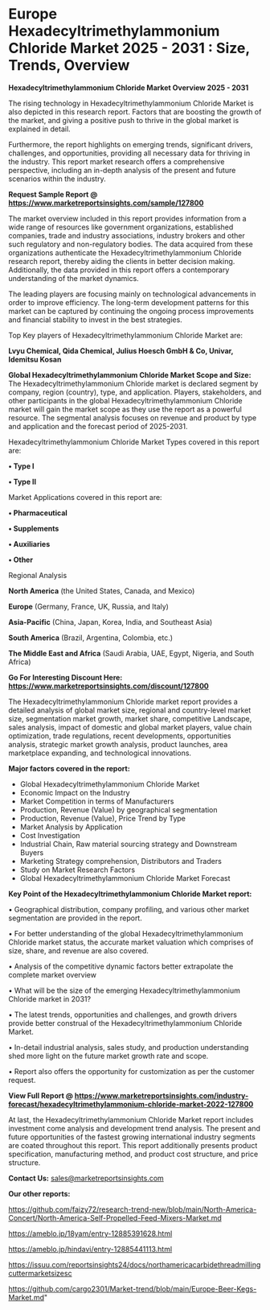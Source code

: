  # Europe Hexadecyltrimethylammonium Chloride Market 2025 - 2031 : Size, Trends, Overview

<Strong> Hexadecyltrimethylammonium Chloride Market Overview 2025 - 2031</strong>

The rising technology in Hexadecyltrimethylammonium Chloride Market is also depicted in this research report. Factors that are boosting the growth of the market, and giving a positive push to thrive in the global market is explained in detail.

Furthermore, the report highlights on emerging trends, significant drivers, challenges, and opportunities, providing all necessary data for thriving in the industry. This report market research offers a comprehensive perspective, including an in-depth analysis of the present and future scenarios within the industry.

<strong>Request Sample Report @ <a href=https://www.marketreportsinsights.com/sample/127800>https://www.marketreportsinsights.com/sample/127800</a></strong>

The market overview included in this report provides information from a wide range of resources like government organizations, established companies, trade and industry associations, industry brokers and other such regulatory and non-regulatory bodies. The data acquired from these organizations authenticate the Hexadecyltrimethylammonium Chloride research report, thereby aiding the clients in better decision making. Additionally, the data provided in this report offers a contemporary understanding of the market dynamics.

The leading players are focusing mainly on technological advancements in order to improve efficiency. The long-term development patterns for this market can be captured by continuing the ongoing process improvements and financial stability to invest in the best strategies.

Top Key players of Hexadecyltrimethylammonium Chloride Market are:

<strong>Lvyu Chemical, Qida Chemical, Julius Hoesch GmbH & Co, Univar, Idemitsu Kosan</strong>

<strong><b>Global Hexadecyltrimethylammonium Chloride Market Scope and Size:</b></strong>
The Hexadecyltrimethylammonium Chloride market is declared segment by company, region (country), type, and application. Players, stakeholders, and other participants in the global Hexadecyltrimethylammonium Chloride market will gain the market scope as they use the report as a powerful resource. The segmental analysis focuses on revenue and product by type and application and the forecast period of 2025-2031.

Hexadecyltrimethylammonium Chloride Market Types covered in this report are:

<strong>• Type I

• Type II</strong>

Market Applications covered in this report are:

<strong>• Pharmaceutical

• Supplements

• Auxiliaries

• Other</strong> 

Regional Analysis

<strong>North America</strong> (the United States, Canada, and Mexico)

<strong>Europe</strong> (Germany, France, UK, Russia, and Italy)

<strong>Asia-Pacific</strong> (China, Japan, Korea, India, and Southeast Asia)

<strong>South America</strong> (Brazil, Argentina, Colombia, etc.)

<strong>The Middle East and Africa</strong> (Saudi Arabia, UAE, Egypt, Nigeria, and South Africa)

<strong>Go For Interesting Discount Here: <a href=https://www.marketreportsinsights.com/discount/127800>https://www.marketreportsinsights.com/discount/127800</a></strong>

The Hexadecyltrimethylammonium Chloride market report provides a detailed analysis of global market size, regional and country-level market size, segmentation market growth, market share, competitive Landscape, sales analysis, impact of domestic and global market players, value chain optimization, trade regulations, recent developments, opportunities analysis, strategic market growth analysis, product launches, area marketplace expanding, and technological innovations.

<strong><b>Major factors covered in the report:</b></strong>
<ul>
  <li>Global Hexadecyltrimethylammonium Chloride Market </li>
  <li>Economic Impact on the Industry</li>
  <li>Market Competition in terms of Manufacturers</li>
  <li>Production, Revenue (Value) by geographical segmentation</li>
  <li>Production, Revenue (Value), Price Trend by Type</li>
  <li>Market Analysis by Application</li>
  <li>Cost Investigation</li>
  <li>Industrial Chain, Raw material sourcing strategy and Downstream Buyers</li>
  <li>Marketing Strategy comprehension, Distributors and Traders</li>
  <li>Study on Market Research Factors</li>
  <li>Global Hexadecyltrimethylammonium Chloride Market Forecast</li>
</ul>

<strong><b>Key Point of the Hexadecyltrimethylammonium Chloride Market report:</b></strong>

• Geographical distribution, company profiling, and various other market segmentation are provided in the report.

• For better understanding of the global Hexadecyltrimethylammonium Chloride market status, the accurate market valuation which comprises of size, share, and revenue are also covered.

• Analysis of the competitive dynamic factors better extrapolate the complete market overview

• What will be the size of the emerging Hexadecyltrimethylammonium Chloride market in 2031?

• The latest trends, opportunities and challenges, and growth drivers provide better construal of the Hexadecyltrimethylammonium Chloride Market.

• In-detail industrial analysis, sales study, and production understanding shed more light on the future market growth rate and scope.

• Report also offers the opportunity for customization as per the customer request.

<strong><b>View Full Report @ <a href=https://www.marketreportsinsights.com/industry-forecast/hexadecyltrimethylammonium-chloride-market-2022-127800>https://www.marketreportsinsights.com/industry-forecast/hexadecyltrimethylammonium-chloride-market-2022-127800</a></b></strong>


At last, the Hexadecyltrimethylammonium Chloride Market report includes investment come analysis and development trend analysis. The present and future opportunities of the fastest growing international industry segments are coated throughout this report. This report additionally presents product specification, manufacturing method, and product cost structure, and price structure.

<strong>Contact Us:</strong>
sales@marketreportsinsights.com

<strong>Our other reports:</strong>

<a href=https://github.com/faizy72/research-trend-new/blob/main/North-America-Concert/North-America-Self-Propelled-Feed-Mixers-Market.md>https://github.com/faizy72/research-trend-new/blob/main/North-America-Concert/North-America-Self-Propelled-Feed-Mixers-Market.md</a>

<a href=https://ameblo.jp/18yam/entry-12885391628.html>https://ameblo.jp/18yam/entry-12885391628.html</a>

<a href=https://ameblo.jp/hindavi/entry-12885441113.html>https://ameblo.jp/hindavi/entry-12885441113.html</a>

<a href=https://issuu.com/reportsinsights24/docs/northamericacarbidethreadmillingcuttermarketsizesc>https://issuu.com/reportsinsights24/docs/northamericacarbidethreadmillingcuttermarketsizesc</a>

<a href=https://github.com/cargo2301/Market-trend/blob/main/Europe-Beer-Kegs-Market.md>https://github.com/cargo2301/Market-trend/blob/main/Europe-Beer-Kegs-Market.md</a>"

